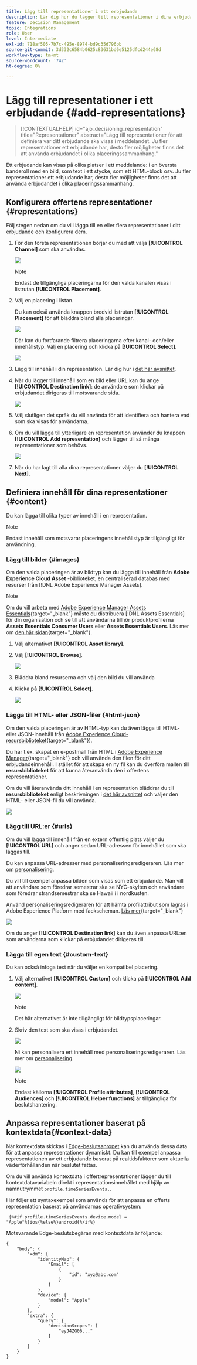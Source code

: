 ```yaml
---
title: Lägg till representationer i ett erbjudande
description: Lär dig hur du lägger till representationer i dina erbjudanden
feature: Decision Management
topic: Integrations
role: User
level: Intermediate
exl-id: 718af505-7b7c-495e-8974-bd9c35d796bb
source-git-commit: 3d332c6584b0625c83631bd6e5125dfcd244e68d
workflow-type: tm+mt
source-wordcount: '742'
ht-degree: 0%

---
```


# Lägg till representationer i ett erbjudande {#add-representations}

>[!CONTEXTUALHELP]
>id="ajo_decisioning_representation"
>title="Representationer"
>abstract="Lägg till representationer för att definiera var ditt erbjudande ska visas i meddelandet. Ju fler representationer ett erbjudande har, desto fler möjligheter finns det att använda erbjudandet i olika placeringssammanhang."

Ett erbjudande kan visas på olika platser i ett meddelande: i en översta banderoll med en bild, som text i ett stycke, som ett HTML-block osv. Ju fler representationer ett erbjudande har, desto fler möjligheter finns det att använda erbjudandet i olika placeringssammanhang.

## Konfigurera offertens representationer {#representations}

Följ stegen nedan om du vill lägga till en eller flera representationer i ditt erbjudande och konfigurera dem.

1. För den första representationen börjar du med att välja **[!UICONTROL Channel]** som ska användas.

   ![](../assets/channel-placement.png)

   >[!NOTE]
   >
   >Endast de tillgängliga placeringarna för den valda kanalen visas i listrutan **[!UICONTROL Placement]**.

1. Välj en placering i listan.

   Du kan också använda knappen bredvid listrutan **[!UICONTROL Placement]** för att bläddra bland alla placeringar.

   ![](../assets/browse-button-placements.png)

   Där kan du fortfarande filtrera placeringarna efter kanal- och/eller innehållstyp. Välj en placering och klicka på **[!UICONTROL Select]**.

   ![](../assets/browse-placements.png)

1. Lägg till innehåll i din representation. Lär dig hur i [det här avsnittet](#content).

1. När du lägger till innehåll som en bild eller URL kan du ange **[!UICONTROL Destination link]**: de användare som klickar på erbjudandet dirigeras till motsvarande sida.

   ![](../assets/offer-destination-link.png)

1. Välj slutligen det språk du vill använda för att identifiera och hantera vad som ska visas för användarna.

1. Om du vill lägga till ytterligare en representation använder du knappen **[!UICONTROL Add representation]** och lägger till så många representationer som behövs.

   ![](../assets/offer-add-representation.png)

1. När du har lagt till alla dina representationer väljer du **[!UICONTROL Next]**.

## Definiera innehåll för dina representationer {#content}

Du kan lägga till olika typer av innehåll i en representation.

>[!NOTE]
>
>Endast innehåll som motsvarar placeringens innehållstyp är tillgängligt för användning.

### Lägg till bilder {#images}

Om den valda placeringen är av bildtyp kan du lägga till innehåll från **Adobe Experience Cloud Asset** -biblioteket, en centraliserad databas med resurser från [!DNL Adobe Experience Manager Assets].

>[!NOTE]
>
> Om du vill arbeta med [Adobe Experience Manager Assets Essentials](https://experienceleague.adobe.com/docs/experience-manager-assets-essentials/help/introduction.html?lang=sv-SE){target="_blank"} måste du distribuera [!DNL Assets Essentials] för din organisation och se till att användarna tillhör produktprofilerna **Assets Essentials Consumer Users** eller **Assets Essentials Users**. Läs mer om [den här sidan](https://experienceleague.adobe.com/docs/experience-manager-assets-essentials/help/get-started-admins/deploy-administer.html?lang=sv-SE){target="_blank"}.

1. Välj alternativet **[!UICONTROL Asset library]**.

1. Välj **[!UICONTROL Browse]**.

   ![](../assets/offer-browse-asset-library.png)

1. Bläddra bland resurserna och välj den bild du vill använda

1. Klicka på **[!UICONTROL Select]**.

   ![](../assets/offer-select-asset.png)

### Lägga till HTML- eller JSON-filer {#html-json}

Om den valda placeringen är av HTML-typ kan du även lägga till HTML- eller JSON-innehåll från [Adobe Experience Cloud-resursbiblioteket](https://experienceleague.adobe.com/docs/experience-manager-assets-essentials/help/introduction.html?lang=sv-SE){target="_blank"}).

Du har t.ex. skapat en e-postmall från HTML i [Adobe Experience Manager](https://experienceleague.adobe.com/docs/experience-manager.html?lang=sv-SE){target="_blank"} och vill använda den filen för ditt erbjudandeinnehåll. I stället för att skapa en ny fil kan du överföra mallen till **resursbiblioteket** för att kunna återanvända den i offertens representationer.

Om du vill återanvända ditt innehåll i en representation bläddrar du till **resursbiblioteket** enligt beskrivningen i [det här avsnittet](#images) och väljer den HTML- eller JSON-fil du vill använda.

![](../assets/offer-browse-asset-library-json.png)

### Lägg till URL:er {#urls}

Om du vill lägga till innehåll från en extern offentlig plats väljer du **[!UICONTROL URL]** och anger sedan URL-adressen för innehållet som ska läggas till.

Du kan anpassa URL-adresser med personaliseringsredigeraren. Läs mer om [personalisering](../../personalization/personalize.md#use-expression-editor).

<!--
You can also insert an Adobe Experience Manager Content Fragment directly into your offer by clicking **[!UICONTROL Content Fragment]** Learn more about [Content fragment integration with Journey Optimizer](../../integrations/aem-fragments.md).

![](../assets/offer-content-url.png)-->

Du vill till exempel anpassa bilden som visas som ett erbjudande. Man vill att användare som föredrar semestrar ska se NYC-skylten och användare som föredrar strandsemestrar ska se Hawaii i i nordkusten.

Använd personaliseringsredigeraren för att hämta profilattribut som lagras i Adobe Experience Platform med fackscheman. [Läs mer](https://experienceleague.adobe.com/docs/experience-platform/profile/union-schemas/union-schemas-overview.html?lang=sv-SE){target="_blank"}

![](../assets/offer-content-url-personalization.png)

Om du anger **[!UICONTROL Destination link]** kan du även anpassa URL:en som användarna som klickar på erbjudandet dirigeras till.

### Lägga till egen text {#custom-text}

Du kan också infoga text när du väljer en kompatibel placering.

1. Välj alternativet **[!UICONTROL Custom]** och klicka på **[!UICONTROL Add content]**.

   ![](../assets/offer-add-content.png)

   >[!NOTE]
   >
   >Det här alternativet är inte tillgängligt för bildtypsplaceringar.

1. Skriv den text som ska visas i erbjudandet.

   ![](../assets/offer-text-content.png)

   Ni kan personalisera ert innehåll med personaliseringsredigeraren. Läs mer om [personalisering](../../personalization/personalize.md#use-expression-editor).

   ![](../assets/offer-personalization.png)

   >[!NOTE]
   >
   >Endast källorna **[!UICONTROL Profile attributes]**, **[!UICONTROL Audiences]** och **[!UICONTROL Helper functions]** är tillgängliga för beslutshantering.

## Anpassa representationer baserat på kontextdata{#context-data}

När kontextdata skickas i [Edge-beslutsanropet](../api-reference/offer-delivery-api/edge-decisioning-api.md) kan du använda dessa data för att anpassa representationer dynamiskt. Du kan till exempel anpassa representationen av ett erbjudande baserat på realtidsfaktorer som aktuella väderförhållanden när beslutet fattas.

Om du vill använda kontextdata i offertrepresentationer lägger du till kontextdatavariabeln direkt i representationsinnehållet med hjälp av namnutrymmet `profile.timeSeriesEvents.`.

Här följer ett syntaxexempel som används för att anpassa en offerts representation baserat på användarnas operativsystem:

```
 {%#if profile.timeSeriesEvents.device.model = "Apple"%}ios{%else%}android{%/if%} 
```

Motsvarande Edge-beslutsbegäran med kontextdata är följande:

```
{
    "body": {
        "xdm": {
            "identityMap": {
                "Email": [
                    {
                        "id": "xyz@abc.com"
                    }
                ]
            },
            "device": {
                "model": "Apple"
            }
        },
        "extra": {
            "query": {
                "decisionScopes": [
                    "eyJ4ZG06..."
                ]
            }
        }
    }
}
```
